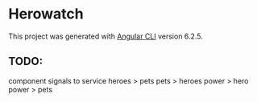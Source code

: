 # Herowatch

This project was generated with [Angular CLI](https://github.com/angular/angular-cli) version 6.2.5.

## TODO:

component signals to service 
heroes > pets
pets > heroes
power > hero
power > pets

